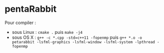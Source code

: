 # pentaRabbit

Pour compiler :

- sous Linux : ``cmake .`` puis ```make -j4```
- sous OS X : ``g++ -c *.cpp -std=c++11 -fopenmp`` puis ``g++ *.o -o petarabbit -lsfml-graphics -lsfml-window -lsfml-system -lpthread -fopenmp``
